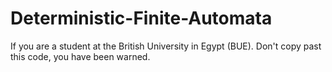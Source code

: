 # Deterministic-Finite-Automata
If you are a student at the British University in Egypt (BUE). Don't copy past this code, you have been warned.

